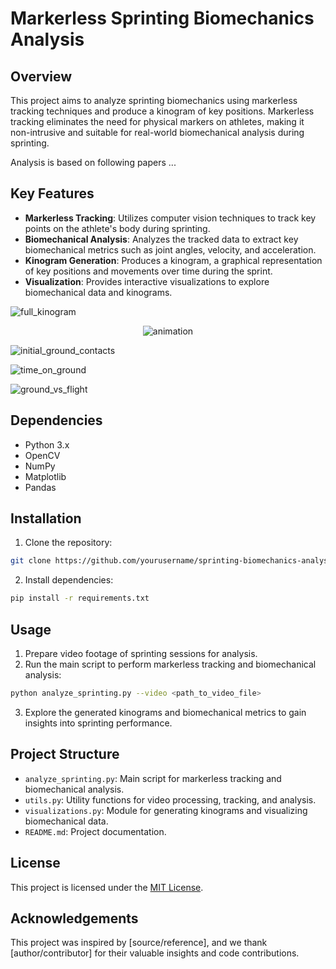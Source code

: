 # Markerless Sprinting Biomechanics Analysis

## Overview

This project aims to analyze sprinting biomechanics using markerless tracking techniques and produce a kinogram of key positions. Markerless tracking eliminates the need for physical markers on athletes, making it non-intrusive and suitable for real-world biomechanical analysis during sprinting.

Analysis is based on following papers ...


## Key Features

- **Markerless Tracking**: Utilizes computer vision techniques to track key points on the athlete's body during sprinting.
- **Biomechanical Analysis**: Analyzes the tracked data to extract key biomechanical metrics such as joint angles, velocity, and acceleration.
- **Kinogram Generation**: Produces a kinogram, a graphical representation of key positions and movements over time during the sprint.
- **Visualization**: Provides interactive visualizations to explore biomechanical data and kinograms.

![full_kinogram](https://github.com/BYT18/sprintCap/assets/68192622/9a37e814-f027-4cb2-838f-e5f180615a7d)

<div align="center">
    <img src="https://github.com/BYT18/sprintCap/assets/68192622/da933110-6d4a-4e0b-8b12-7ccba36c0fbb" alt="animation">
</div>

![initial_ground_contacts](https://github.com/BYT18/sprintCap/assets/68192622/156e3be2-41a9-4472-8d59-44d887af8156)

![time_on_ground](https://github.com/BYT18/sprintCap/assets/68192622/49ad8cab-589a-481a-8258-db985488b544)

![ground_vs_flight](https://github.com/BYT18/sprintCap/assets/68192622/4ccdd8ab-c00a-4868-b377-f46b524961a4)


## Dependencies

- Python 3.x
- OpenCV
- NumPy
- Matplotlib
- Pandas

## Installation

1. Clone the repository:

```bash
git clone https://github.com/yourusername/sprinting-biomechanics-analysis.git
```

2. Install dependencies:

```bash
pip install -r requirements.txt
```

## Usage

1. Prepare video footage of sprinting sessions for analysis.
2. Run the main script to perform markerless tracking and biomechanical analysis:

```bash
python analyze_sprinting.py --video <path_to_video_file>
```

3. Explore the generated kinograms and biomechanical metrics to gain insights into sprinting performance.

## Project Structure

- `analyze_sprinting.py`: Main script for markerless tracking and biomechanical analysis.
- `utils.py`: Utility functions for video processing, tracking, and analysis.
- `visualizations.py`: Module for generating kinograms and visualizing biomechanical data.
- `README.md`: Project documentation.

## License

This project is licensed under the [MIT License](LICENSE).

## Acknowledgements

This project was inspired by [source/reference], and we thank [author/contributor] for their valuable insights and code contributions.
